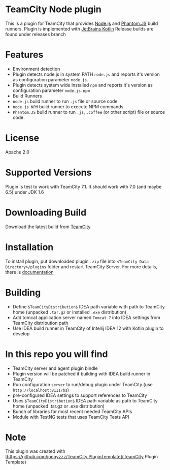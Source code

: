 TeamCity Node plugin
====================

This is a plugin for TeamCity that provides [Node.js](http://nodejs.org/) and [Phantom.JS](http://phantomjs.org) build runners. 
Plugin is implemented with [JetBrains Kotlin](http://kotlin.jetbrains.org/)
Release builds are found under releases branch

Features
========
- Environment detection
 - Plugin detects node.js in system PATH `node.js` and reports it's version as configuration parameter `node.js`.
 - Plugin detects system wide installed `npm` and reports it's version as configuration parameter `node.js.npm`
- Build Runners
 - `node.js` build runner to run `.js` file or source code
 - `node.js NPM` build runner to execute NPM commands
 - `Phantom.JS` build runner to run `.js`, `.coffee` (or other script) file or source code.


License
==========
Apache 2.0

Supported Versions
==================

Plugin is test to work with TeamCity 7.1. 
It should work with 7.0 (and maybe 6.5) under JDK 1.6

Downloading Build
=================

Download the latest build from [TeamCity](http://teamcity.jetbrains.com/viewType.html?buildTypeId=bt434) 

Installation
============
To install plugin, put downloaded plugin `.zip` file into `<TeamCity Data Directory>/plugins` folder and restart TeamCity Server. 
For more details, there is [documentation](http://confluence.jetbrains.net/display/TCD7/Installing+Additional+Plugins)


Building
=========
- Define `$TeamCityDistribution$` IDEA path variable with path to TeamCity home (unpacked `.tar.gz` or installed `.exe` distribution).
- Add tomcat application server named `Tomcat 7` into IDEA settings from TeamCity distribution path
- Use IDEA build runner in TeamCity of Intellij IDEA 12 with Kotlin plugin to develop

In this repo you will find
=============================
- TeamCity server and agent plugin bindle
- Plugin version will be patched if building with IDEA build runner in TeamCity
- Run configuration `server` to run/debug plugin under TeamCity (use `http://localhost:8111/bs`)
- pre-configured IDEA settings to support references to TeamCity
- Uses `$TeamCityDistribution$` IDEA path variable as path to TeamCity home (unpacked .tar.gz or .exe distribution)
- Bunch of libraries for most recent needed TeamCity APIs
- Module with TestNG tests that uses TeamCity Tests API


Note
====

This plugin was created with [https://github.com/jonnyzzz/TeamCity.PluginTemplate](TeamCity Plugin Template)
